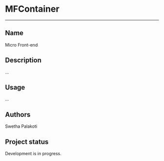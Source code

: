 # MFContainer

***

## Name
Micro Front-end

## Description
...

## Usage
...

## Authors 
Swetha Palakoti

## Project status
Development is in progress.
            